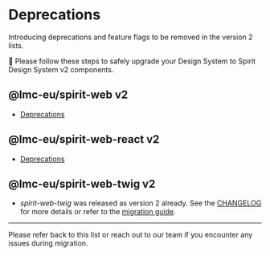 <!--lint disable no-file-name-mixed-case -- mixed case in the file name for version -->

# Deprecations

Introducing deprecations and feature flags to be removed in the version 2 lists.

💁 Please follow these steps to safely upgrade your Design System to Spirit Design System v2 components.

## @lmc-eu/spirit-web v2

- [Deprecations][web-deprecations-v2]

## @lmc-eu/spirit-web-react v2

- [Deprecations][web-react-deprecations-v2]

## @lmc-eu/spirit-web-twig v2

- _spirit-web-twig_ was released as version 2 already. See the [CHANGELOG][twig-changelog] for more details or refer to the [migration guide][twig-migration-v2].

---

Please refer back to this list or reach out to our team if you encounter any issues during migration.

[web-deprecations-v2]: https://github.com/lmc-eu/spirit-design-system/blob/main/packages/web/DEPRECATIONS-v2.md
[web-react-deprecations-v2]: https://github.com/lmc-eu/spirit-design-system/blob/main/packages/web-react/DEPRECATIONS-v2.md
[twig-changelog]: https://github.com/lmc-eu/spirit-design-system/blob/main/packages/web-twig/CHANGELOG.md
[twig-migration-v2]: https://github.com/lmc-eu/spirit-design-system/blob/main/packages/web-twig/MIGRATION-v2.md
